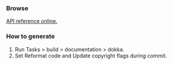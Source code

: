 ### Browse

[API reference online.](https://htmlpreview.github.io/?https://raw.githubusercontent.com/JetBrains/lets-plot-kotlin/master/docs/api-reference/plot-api/index.html)

### How to generate

1. Run Tasks > build > documentation > dokka.
2. Set Reformat code and Update copyright flags during commit.
